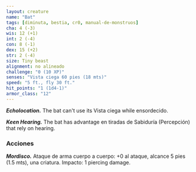 ```yaml
---
layout: creature
name: "Bat"
tags: [diminuta, bestia, cr0, manual-de-monstruos]
cha: 4 (-3)
wis: 12 (+1)
int: 2 (-4)
con: 8 (-1)
dex: 15 (+2)
str: 2 (-4)
size: Tiny beast
alignment: no alineado
challenge: "0 (10 XP)"
senses: "Vista ciega 60 pies (18 mts)"
speed: "5 ft., fly 30 ft."
hit_points: "1 (1d4-1)"
armor_class: "12"
---
```


***Echolocation.*** The bat can't use its Vista ciega while ensordecido.

***Keen Hearing.*** The bat has advantage en tiradas de Sabiduría (Percepción) that rely on hearing.

### Acciones

***Mordisco.*** Ataque de arma cuerpo a cuerpo: +0 al ataque, alcance 5 pies (1.5 mts), una criatura. Impacto: 1 piercing damage.